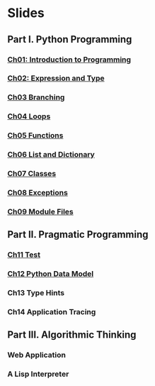 # Slides

## Part I. Python Programming

### [Ch01: Introduction to Programming](ch01/)

### [Ch02: Expression and Type](ch02/)

### [Ch03 Branching](ch03)

### [Ch04 Loops](ch04/)

### [Ch05 Functions](ch05/)

### [Ch06 List and Dictionary](ch06/)

### [Ch07 Classes](ch07/)

### [Ch08 Exceptions](ch08/)

### [Ch09 Module Files](ch09/)

## Part II. Pragmatic Programming

### [Ch11 Test](ch11/)

### [Ch12 Python Data Model](ch12/)

### Ch13 Type Hints

### Ch14 Application Tracing

## Part III. Algorithmic Thinking

### Web Application

### A Lisp Interpreter
